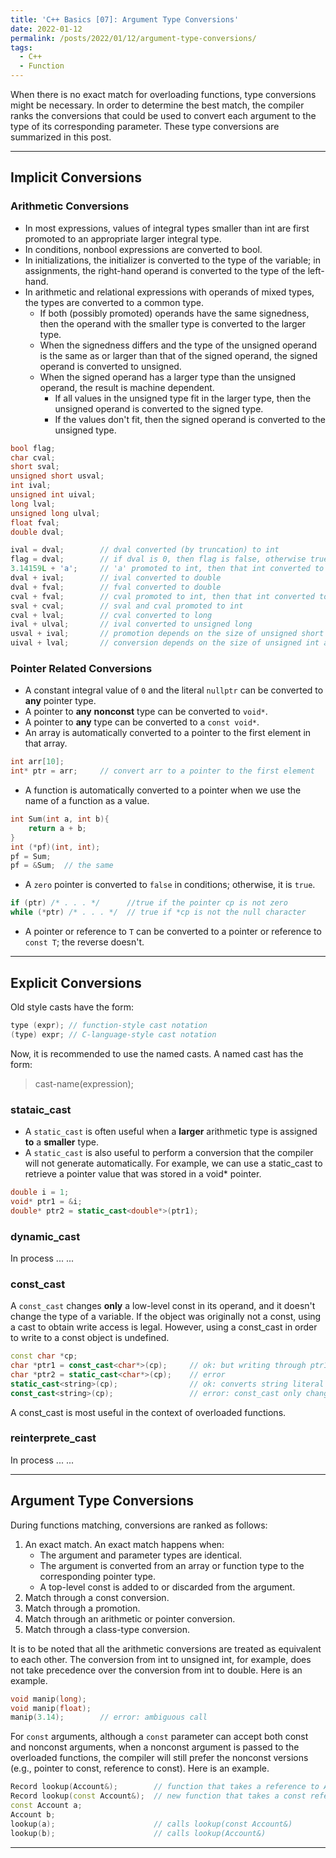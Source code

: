 ```yaml
---
title: 'C++ Basics [07]: Argument Type Conversions'
date: 2022-01-12
permalink: /posts/2022/01/12/argument-type-conversions/
tags:
  - C++
  - Function
---
```


When there is no exact match for overloading functions, type conversions might be necessary. In order to determine the best match, the compiler ranks the conversions that could be used to convert each argument to the type of its corresponding parameter. These type conversions are summarized in this post.

---
## Implicit Conversions
### Arithmetic Conversions
- In most expressions, values of integral types smaller than int are first promoted to an appropriate larger integral type.
- In conditions, nonbool expressions are converted to bool.
- In initializations, the initializer is converted to the type of the variable; in assignments, the right-hand operand is converted to the type of the left-hand.
- In arithmetic and relational expressions with operands of mixed types, the types are converted to a common type.
  - If both (possibly promoted) operands have the same signedness, then the operand with the smaller type is converted to the larger type.
  - When the signedness differs and the type of the unsigned operand is the same as or larger than that of the signed operand, the signed operand is converted to unsigned.
  - When the signed operand has a larger type than the unsigned operand, the result is machine dependent.
    - If all values in the unsigned type fit in the larger type, then the unsigned operand is converted to the signed type.
    - If the values don't fit, then the signed operand is converted to the unsigned type.

```cpp
bool flag; 
char cval;
short sval; 
unsigned short usval;
int ival; 
unsigned int uival;
long lval; 
unsigned long ulval;
float fval; 
double dval;

ival = dval;        // dval converted (by truncation) to int
flag = dval;        // if dval is 0, then flag is false, otherwise true
3.14159L + 'a';     // 'a' promoted to int, then that int converted to long double
dval + ival;        // ival converted to double
dval + fval;        // fval converted to double
cval + fval;        // cval promoted to int, then that int converted to float
sval + cval;        // sval and cval promoted to int
cval + lval;        // cval converted to long
ival + ulval;       // ival converted to unsigned long
usval + ival;       // promotion depends on the size of unsigned short and int
uival + lval;       // conversion depends on the size of unsigned int and long
```

### Pointer Related Conversions
- A constant integral value of `0` and the literal `nullptr` can be converted to __any__ pointer type.
- A pointer to __any__ __nonconst__ type can be converted to `void*`.
- A pointer to __any__ type can be converted to a `const void*`.
- An array is automatically converted to a pointer to the first element in that array.
```cpp
int arr[10];
int* ptr = arr;     // convert arr to a pointer to the first element 
```
- A function is automatically converted to a pointer when we use the name of a function as a value.
```cpp
int Sum(int a, int b){
    return a + b;
}
int (*pf)(int, int);
pf = Sum;
pf = &Sum;  // the same 
```
- A `zero` pointer is converted to `false` in conditions; otherwise, it is `true`.
```cpp
if (ptr) /* . . . */      //true if the pointer cp is not zero
while (*ptr) /* . . . */  // true if *cp is not the null character
```
- A pointer or reference to `T` can be converted to a pointer or reference to `const T`; the reverse doesn't.  

---
## Explicit Conversions
Old style casts have the form:
```cpp
type (expr); // function-style cast notation
(type) expr; // C-language-style cast notation
```
Now, it is recommended to use the named casts. A named cast has the form:
> cast-name<type>(expression);

### stataic_cast
- A `static_cast` is often useful when a __larger__ arithmetic type is assigned __to__ a __smaller__ type.
- A `static_cast` is also useful to perform a conversion that the compiler will not generate automatically. For example, we can use a static_cast to retrieve a pointer value that was stored in a void* pointer.
```cpp
double i = 1;
void* ptr1 = &i;
double* ptr2 = static_cast<double*>(ptr1);
```
  
### dynamic_cast
In process ... ...

### const_cast
A `const_cast` changes __only__ a low-level const in its operand, and it doesn't change the type of a variable. If the object was originally not a const, using a cast to obtain write access is legal. However, using a const_cast in order to write to a const object is undefined.
```cpp
const char *cp;
char *ptr1 = const_cast<char*>(cp);     // ok: but writing through ptr1 is undefined
char *ptr2 = static_cast<char*>(cp);    // error
static_cast<string>(cp);                // ok: converts string literal to string
const_cast<string>(cp);                 // error: const_cast only changes constness
```
A const_cast is most useful in the context of overloaded functions.

### reinterprete_cast
In process ... ...

---
## Argument Type Conversions
During functions matching, conversions are ranked as follows:
1. An exact match. An exact match happens when:
   - The argument and parameter types are identical.
   - The argument is converted from an array or function type to the corresponding pointer type.
   - A top-level const is added to or discarded from the argument.
2. Match through a const conversion.
3. Match through a promotion.
4. Match through an arithmetic or pointer conversion.
5. Match through a class-type conversion.

It is to be noted that all the arithmetic conversions are treated as equivalent to each other. The conversion from int to unsigned int, for example, does not take precedence over the conversion from int to double. Here is an example.
```cpp
void manip(long);
void manip(float);
manip(3.14);        // error: ambiguous call
```

For `const` arguments, although a `const` parameter can accept both const and nonconst arguments, when a nonconst argument is passed to the overloaded functions, the compiler will still prefer the nonconst versions (e.g., pointer to const, reference to const). Here is an example.
```cpp
Record lookup(Account&);        // function that takes a reference to Account
Record lookup(const Account&);  // new function that takes a const reference
const Account a;
Account b;
lookup(a);                      // calls lookup(const Account&)
lookup(b);                      // calls lookup(Account&)
```

---
